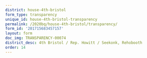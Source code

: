 ```yaml
---
district: house-4th-bristol
form_type: transparency
unique_id: house-4th-bristol-transparency
permalink: /2020bq/house-4th-bristol/transparency/
form_id: '201715683457157'
layout: form
doc_img: TRANSPARENCY-00074
district_desc: 4th Bristol / Rep. Howitt / Seekonk, Rehobooth
order: 14
---
```

